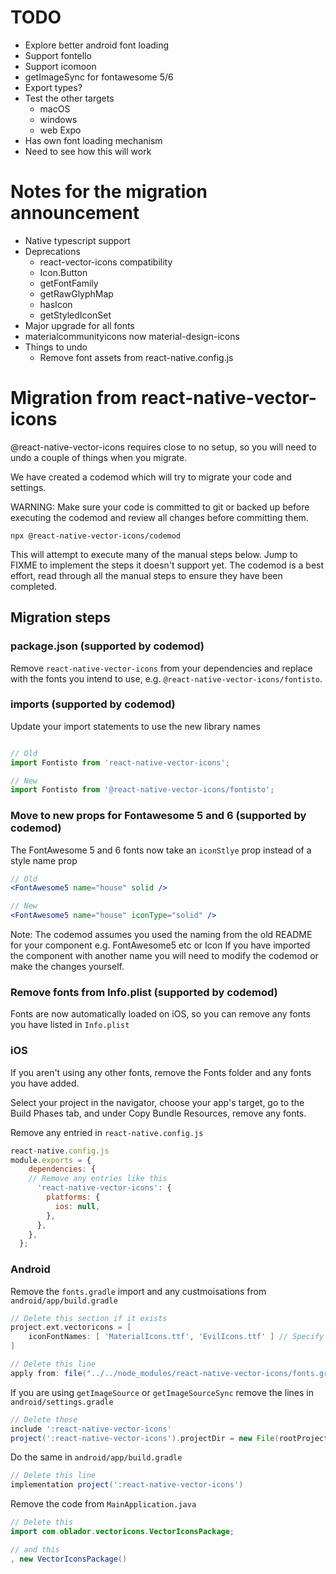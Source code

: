 # TODO
* Explore better android font loading
* Support fontello
* Support icomoon
* getImageSync for fontawesome 5/6
* Export types?
* Test the other targets
  * macOS
  * windows
  * web
Expo
* Has own font loading mechanism
* Need to see how this will work

# Notes for the migration announcement
* Native typescript support
* Deprecations
  * react-vector-icons compatibility
  * Icon.Button
  * getFontFamily
  * getRawGlyphMap
  * hasIcon
  * getStyledIconSet
* Major upgrade for all fonts
* materialcommunityicons now material-design-icons
* Things to undo
  * Remove font assets from react-native.config.js


# Migration from react-native-vector-icons

@react-native-vector-icons requires close to no setup, so you will need to undo a couple of things when you migrate.

We have created a codemod which will try to migrate your code and settings.

WARNING: Make sure your code is committed to git or backed up before executing the codemod and review all changes before committing them.

```
npx @react-native-vector-icons/codemod
```

This will attempt to execute many of the manual steps below. Jump to FIXME to implement the steps it doesn't support yet.
The codemod is a best effort, read through all the manual steps to ensure they have been completed.


## Migration steps

### package.json (supported by codemod)

Remove `react-native-vector-icons` from your dependencies and replace with the fonts you intend to use, e.g. `@react-native-vector-icons/fontisto`.

### imports (supported by codemod)

Update your import statements to use the new library names
```js

// Old
import Fontisto from 'react-native-vector-icons';

// New
import Fontisto from '@react-native-vector-icons/fontisto';
```

### Move to new props for Fontawesome 5 and 6 (supported by codemod)

The FontAwesome 5 and 6 fonts now take an `iconStlye` prop instead of a style name prop

```jsx
// Old
<FontAwesome5 name="house" solid />

// New
<FontAwesome5 name="house" iconType="solid" />
```

Note: The codemod assumes you used the naming from the old README for your component e.g. FontAwesome5 etc or Icon
If you have imported the component with another name you will need to modify the codemod or make the changes yourself.

### Remove fonts from Info.plist (supported by codemod)

Fonts are now automatically loaded on iOS, so you can remove any fonts you have listed in `Info.plist`


### iOS

If you aren't using any other fonts, remove the Fonts folder and any fonts you have added.

Select your project in the navigator, choose your app's target, go to the Build Phases tab, and under Copy Bundle Resources, remove any fonts.

Remove any entried in `react-native.config.js`

```js
react-native.config.js
module.exports = {
    dependencies: {
    // Remove any entries like this
      'react-native-vector-icons': {
        platforms: {
          ios: null,
        },
      },
    },
  };
```

### Android

Remove the `fonts.gradle` import and any custmoisations from `android/app/build.gradle`

```gradle
// Delete this section if it exists
project.ext.vectoricons = [
    iconFontNames: [ 'MaterialIcons.ttf', 'EvilIcons.ttf' ] // Specify font files
]

// Delete this line
apply from: file("../../node_modules/react-native-vector-icons/fonts.gradle")
```

If you are using `getImageSource` or `getImageSourceSync` remove the lines in `android/settings.gradle`
```gradle
// Delete these
include ':react-native-vector-icons'
project(':react-native-vector-icons').projectDir = new File(rootProject.projectDir, '../node_modules/react-native-vector-icons/android')
```

Do the same in `android/app/build.gradle`
```gradle
// Delete this line
implementation project(':react-native-vector-icons')
```

Remove the code from `MainApplication.java`
```java
// Delete this
import com.oblador.vectoricons.VectorIconsPackage;

// and this
, new VectorIconsPackage()
```
